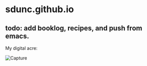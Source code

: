 # sdunc.github.io
## todo: add booklog, recipes, and push from emacs.
My digital acre:

![Capture](https://user-images.githubusercontent.com/19787449/120929418-f3b4ec00-c6b6-11eb-9f43-373fe7c3bca6.PNG)
